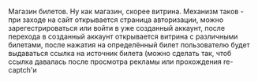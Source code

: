 Магазин билетов. Ну как магазин, скорее витрина. Механизм таков - при заходе на сайт открывается страница авторизации, можно зарегестрироваться или войти в уже созданный аккаунт, после перехода в созданный аккаунт открывается витрина с различными билетами, после нажатия на определённый билет пользователю будет выдаваться ссылка на источник билета (можно сделать так, чтоб ссылка давалась после просмотра рекламы или прохождения re-captch'и
